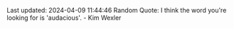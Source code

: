 Last updated: 2024-04-09 11:44:46
Random Quote: I think the word you're looking for is 'audacious'. - Kim Wexler